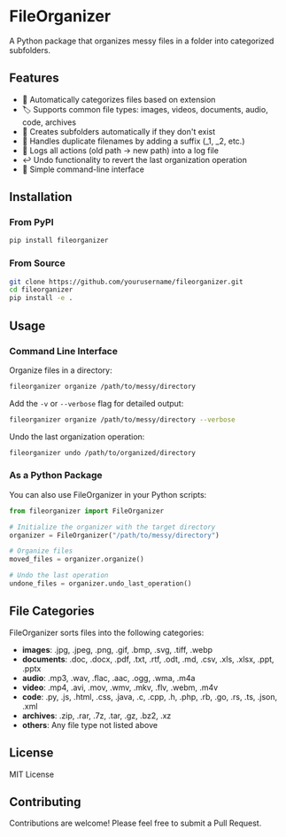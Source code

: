 # FileOrganizer

A Python package that organizes messy files in a folder into categorized subfolders.

## Features

- 📁 Automatically categorizes files based on extension
- 🏷️ Supports common file types: images, videos, documents, audio, code, archives
- 🔄 Creates subfolders automatically if they don't exist
- 🔄 Handles duplicate filenames by adding a suffix (_1, _2, etc.)
- 📝 Logs all actions (old path → new path) into a log file
- ↩️ Undo functionality to revert the last organization operation
- 🧰 Simple command-line interface

## Installation

### From PyPI

```bash
pip install fileorganizer
```

### From Source

```bash
git clone https://github.com/yourusername/fileorganizer.git
cd fileorganizer
pip install -e .
```

## Usage

### Command Line Interface

Organize files in a directory:

```bash
fileorganizer organize /path/to/messy/directory
```

Add the `-v` or `--verbose` flag for detailed output:

```bash
fileorganizer organize /path/to/messy/directory --verbose
```

Undo the last organization operation:

```bash
fileorganizer undo /path/to/organized/directory
```

### As a Python Package

You can also use FileOrganizer in your Python scripts:

```python
from fileorganizer import FileOrganizer

# Initialize the organizer with the target directory
organizer = FileOrganizer("/path/to/messy/directory")

# Organize files
moved_files = organizer.organize()

# Undo the last operation
undone_files = organizer.undo_last_operation()
```

## File Categories

FileOrganizer sorts files into the following categories:

- **images**: .jpg, .jpeg, .png, .gif, .bmp, .svg, .tiff, .webp
- **documents**: .doc, .docx, .pdf, .txt, .rtf, .odt, .md, .csv, .xls, .xlsx, .ppt, .pptx
- **audio**: .mp3, .wav, .flac, .aac, .ogg, .wma, .m4a
- **video**: .mp4, .avi, .mov, .wmv, .mkv, .flv, .webm, .m4v
- **code**: .py, .js, .html, .css, .java, .c, .cpp, .h, .php, .rb, .go, .rs, .ts, .json, .xml
- **archives**: .zip, .rar, .7z, .tar, .gz, .bz2, .xz
- **others**: Any file type not listed above

## License

MIT License

## Contributing

Contributions are welcome! Please feel free to submit a Pull Request.